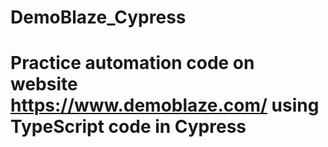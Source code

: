 ﻿# DemoBlaze_Cypress
# Practice automation code on website https://www.demoblaze.com/ using TypeScript code in Cypress
